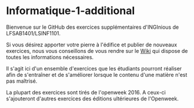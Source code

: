 # Informatique-1-additional

Bienvenue sur le GitHub des exercices supplémentaires d'INGInious de LFSAB1401/LSINF1101. 

Si vous désirez apporter votre pierre à l'édifice et publier de nouveaux exercices, nous vous conseillons de vous rendre 
sur le [Wiki](https://github.com/UCL-INGI/LFSAB1401/wiki) qui dispose de toutes les informations nécessaires.

Il s'agit ici d'un ensemble d'exercices que les étudiants pourront réaliser afin de s'entraîner et 
de s'améliorer lorsque le contenu d'une matière n'est pas maîtrisé.

La plupart des exercices sont tirés de l'openweek 2016. A ceux-ci s'ajouteront d'autres exercices des éditions ultérieures de l'Openweek.


